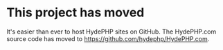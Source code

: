 # This project has moved

It's easier than ever to host HydePHP sites on GitHub. The HydePHP.com source code has moved to https://github.com/hydephp/HydePHP.com.
